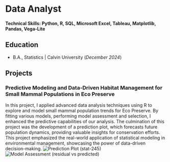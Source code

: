 # Data Analyst

#### Technical Skills: Python, R, SQL, Microsoft Excel, Tableau, Matplotlib, Pandas, Vega-Lite

## Education
- B.A., Statistics | Calvin University (_December 2024_)

## Projects
### Predictive Modeling and Data-Driven Habitat Management for Small Mammal Populations in Eco Preserve

In this project, I applied advanced data analysis techniques using R to explore and model small mammal population trends for Eco Preserve. By fitting various models, performing model assessment and selection, I enhanced the predictive capabilities of our analysis. The culmination of this project was the development of a prediction plot, which forecasts future population dynamics, providing valuable insights for conservation efforts. This project emphasized the real-world application of statistical modeling in environmental management, showcasing the power of data-driven decision-making.
![Prediction Plot (stat-245)](https://github.com/user-attachments/assets/678c59e2-4df4-4649-9061-29c3c9be87d3)
![Model Assessment (residual vs  predicted)](https://github.com/user-attachments/assets/615e705c-b261-40c0-b2e4-a63c3a7ea225)
<p align="center">
  <src="https://github.com/user-attachments/assets/678c59e2-4df4-4649-9061-29c3c9be87d3">
</p>
